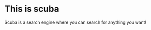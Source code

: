 <html>
  <body>
    <h1>This is scuba</h1>
    <p>Scuba is a search engine where you can search for anything you want!</p>
  </body>
 </html>
 

